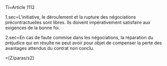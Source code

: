 Ti=Article 1112

1.sec=L'initiative, le déroulement et la rupture des négociations précontractuelles sont libres. Ils doivent impérativement satisfaire aux exigences de la bonne foi.

2.sec=En cas de faute commise dans les négociations, la réparation du préjudice qui en résulte ne peut avoir pour objet de compenser la perte des avantages attendus du contrat non conclu.

=[Z/paras/s2]